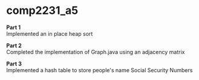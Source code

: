 # comp2231_a5
**Part 1**\
Implemented an in place heap sort

**Part 2**\
Completed the implementation of Graph.java using an adjacency matrix

**Part 3**\
Implemented a hash table to store people's name Social Security Numbers
